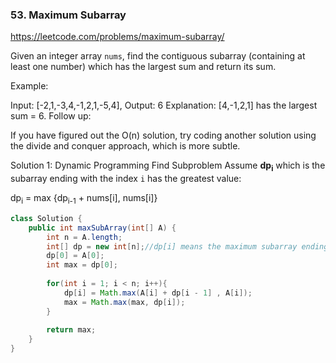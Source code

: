 ### 53. Maximum Subarray
https://leetcode.com/problems/maximum-subarray/

Given an integer array `nums`, find the contiguous subarray (containing at least one number) which has the largest sum and return its sum.

Example:

Input: [-2,1,-3,4,-1,2,1,-5,4],
Output: 6
Explanation: [4,-1,2,1] has the largest sum = 6.
Follow up:

If you have figured out the O(n) solution, try coding another solution using the divide and conquer approach, which is more subtle.

Solution 1:
Dynamic Programming
Find Subproblem
Assume <b>dp<sub>i</sub></b> which is the subarray ending with the index `i` has the greatest value:

dp<sub>i</sub> = max {dp<sub>i-1</sub> + nums[i], nums[i]}


```java
class Solution {
    public int maxSubArray(int[] A) {
        int n = A.length;
        int[] dp = new int[n];//dp[i] means the maximum subarray ending with A[i];
        dp[0] = A[0];
        int max = dp[0];
        
        for(int i = 1; i < n; i++){
            dp[i] = Math.max(A[i] + dp[i - 1] , A[i]);
            max = Math.max(max, dp[i]);
        }
        
        return max;
    }
}
```
